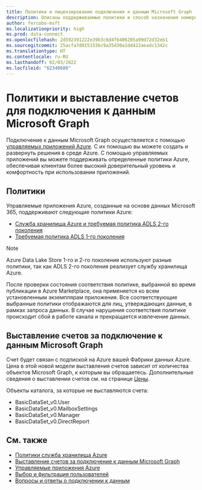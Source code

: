 ```yaml
---
title: Политики и лицензирование подключения к данным Microsoft Graph
description: Описаны поддерживаемые политики и способ назначения номеров SKU для доступа независимых поставщиков программного обеспечения в организации.
author: fercobo-msft
ms.localizationpriority: high
ms.prod: data-connect
ms.openlocfilehash: 2d592391222e39b3c6d4f6406205a99d72d32eb1
ms.sourcegitcommit: 25acfa7d0153336c9a35d30a1dd422aeadc1342c
ms.translationtype: HT
ms.contentlocale: ru-RU
ms.lasthandoff: 02/03/2022
ms.locfileid: "62340680"
---
```

# <a name="microsoft-graph-data-connect-policies-and-billing"></a>Политики и выставление счетов для подключения к данным Microsoft Graph

Подключение к данным Microsoft Graph осуществляется с помощью [управляемых приложений Azure](/azure/managed-applications/overview). С их помощью вы можете создать и развернуть решения в среде Azure. С помощью управляемых приложений вы можете поддерживать определенные политики Azure, обеспечивая клиентам более высокий доверительный уровень и комфортность при использовании приложений.

## <a name="policies"></a>Политики

Управляемые приложения Azure, созданные на основе данных Microsoft 365, поддерживают следующие политики Azure:

- [Служба хранилища Azure и требуемая политика ADLS 2-го поколения](/azure/storage/common/policy-reference)
- [Требуемая политика ADLS 1-го поколения](/azure/data-lake-store/policy-reference)

> [!NOTE]
> Azure Data Lake Store 1-го и 2-го поколения используют разные политики, так как ADLS 2-го поколения реализует службу хранилища Azure.

После проверки состояния соответствия политике, выбранной во время публикации в Azure Marketplace, она применяется ко всем установленным экземплярам приложения. Все соответствующие выбранные политики отображаются для лиц, утверждающих данные, в рамках запроса данных. В случае нарушения соответствия политике происходит сбой в работе канала и прекращается извлечение данных.

## <a name="billing-for-microsoft-graph-data-connect"></a>Выставление счетов за подключение к данным Microsoft Graph

Счет будет связан с подпиской на Azure вашей Фабрики данных Azure. Цена в этой новой модели выставления счетов зависит от количества объектов Microsoft Graph, к которым вы обращаетесь. Дополнительные сведения о выставлении счетов см. на странице [Цены](https://azure.microsoft.com/pricing/details/graph-data-connect/).

Объекты каталога, за которые не выставляются счета:

- BasicDataSet_v0.User
- BasicDataSet_v0.MailboxSettings
- BasicDataSet_v0.Manager
- BasicDataSet_v0.DirectReport

## <a name="see-also"></a>См. также

- [Политики служба хранилища Azure](/azure/storage/common/policy-reference)
- [Выставление счетов за подключение к данным Microsoft Graph](https://azure.microsoft.com/pricing/details/graph-data-connect/)
- [Управляемые приложения Azure](/azure/managed-applications/overview)
- [Выбор и фильтрация пользователей](data-connect-filtering.md)
- [Вопросы и ответы о подключении к данным](data-connect-faq.md)
